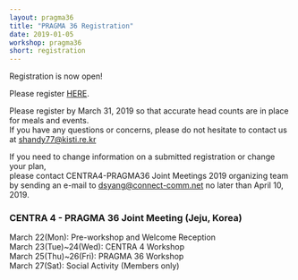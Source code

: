 ```yaml
---
layout: pragma36
title: "PRAGMA 36 Registration"
date: 2019-01-05
workshop: pragma36
short: registration
---
```


Registration is now open!

Please register [HERE](https://www.myrgst.com:5007/centra4-pragma36/). 

Please register by March 31, 2019 so that accurate head counts are in place for meals and events.<br>
If you have any questions or concerns, please do not hesitate to contact us at shandy77@kisti.re.kr

If you need to change information on a submitted registration or change your plan, <br>please contact CENTRA4-PRAGMA36 Joint Meetings 2019 organizing team by sending an e-mail to dsyang@connect-comm.net no later than April 10, 2019.

### CENTRA 4 - PRAGMA 36 Joint Meeting (Jeju, Korea)<br>
March 22(Mon): Pre-workshop and Welcome Reception<br>
March 23(Tue)~24(Wed): CENTRA 4 Workshop<br>
March 25(Thu)~26(Fri): PRAGMA 36 Workshop<br>
March 27(Sat): Social Activity (Members only)
